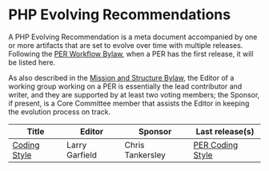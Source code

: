 # PHP Evolving Recommendations

A PHP Evolving Recommendation is a meta document accompanied by one or more artifacts that are set to evolve over time with multiple releases.
Following the [PER Workflow Bylaw][workflow], when a PER has the first release, it will be listed here.

As also described in the [Mission and Structure Bylaw][structure], the Editor of a working group working on a PER is essentially the lead contributor and writer, and they are supported by at least two voting members; the Sponsor, if present, is a Core Committee member that assists the Editor in keeping the evolution process on track.

| Title                            | Editor         | Sponsor          | Last release(s)                              |
|----------------------------------|----------------|------------------|----------------------------------------------|
| [Coding Style][per-coding-style] | Larry Garfield | Chris Tankersley | [PER Coding Style][per-coding-style-release] |


[workflow]: https://github.com/php-fig/fig-standards/blob/master/bylaws/003-per-workflow.md
[structure]: https://github.com/php-fig/fig-standards/blob/master/bylaws/001-mission-and-structure.md
[per-coding-style]: https://github.com/php-fig/per-coding-style/blob/1.0.0/spec.md
[per-coding-style-release]: https://github.com/php-fig/per-coding-style/releases/latest
